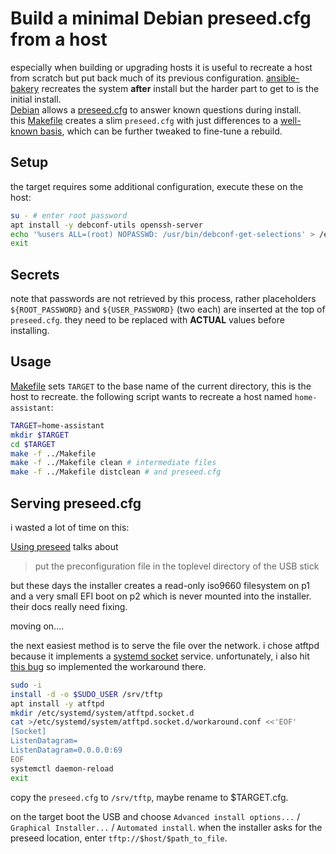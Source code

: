 # Build a minimal Debian preseed.cfg from a host

especially when building or upgrading hosts it is useful to recreate a host from scratch but put back much
of its previous configuration.
[ansible-bakery](https://github.com/jkt628/ansible-bakery)
recreates the system **after** install but the harder part to get to is the initial install.  
[Debian](https://debian.org) allows a
[preseed.cfg](https://wiki.debian.org/DebianInstaller/Preseed) to answer known questions during install.  
this [Makefile](Makefile) creates a slim `preseed.cfg` with just differences to a
[well-known basis](https://preseed.debian.net/debian-preseed/), which can be further tweaked to
fine-tune a rebuild.

## Setup

the target requires some additional configuration, execute these on the host:

```bash
su - # enter root password
apt install -y debconf-utils openssh-server
echo '%users ALL=(root) NOPASSWD: /usr/bin/debconf-get-selections' > /etc/sudoers.d/debconf-get-selections
exit
```

## Secrets

note that passwords are not retrieved by this process, rather placeholders
`${ROOT_PASSWORD}` and `${USER_PASSWORD}` (two each) are inserted at the top of `preseed.cfg`.
they need to be replaced with **ACTUAL** values before installing.

## Usage

[Makefile](Makefile) sets `TARGET` to the base name of the current directory, this is the host to recreate.
the following script wants to recreate a host named `home-assistant`:

```bash
TARGET=home-assistant
mkdir $TARGET
cd $TARGET
make -f ../Makefile
make -f ../Makefile clean # intermediate files
make -f ../Makefile distclean # and preseed.cfg
```

## Serving preseed.cfg

i wasted a lot of time on this:

[Using preseed](https://wiki.debian.org/DebianInstaller/Preseed) talks about

> put the preconfiguration file in the toplevel directory of the USB stick

but these days the installer creates a read-only iso9660 filesystem on p1 and a very small EFI boot on p2
which is never mounted into the installer.  their docs really need fixing.

moving on....

the next easiest method is to serve the file over the network.  i chose atftpd because it implements a
[systemd socket](https://man7.org/linux/man-pages/man5/systemd.socket.5.html) service.
unfortunately, i also hit [this bug](https://bugs.launchpad.net/ubuntu/+source/atftp/+bug/2065463) so
implemented the workaround there.

```bash
sudo -i
install -d -o $SUDO_USER /srv/tftp
apt install -y atftpd
mkdir /etc/systemd/system/atftpd.socket.d
cat >/etc/systemd/system/atftpd.socket.d/workaround.conf <<'EOF'
[Socket]
ListenDatagram=
ListenDatagram=0.0.0.0:69
EOF
systemctl daemon-reload
exit
```

copy the `preseed.cfg` to `/srv/tftp`, maybe rename to $TARGET.cfg.

on the target boot the USB and choose `Advanced install options...`  / `Graphical Installer...` / `Automated install`.
when the installer asks for the preseed location, enter `tftp://$host/$path_to_file`.
